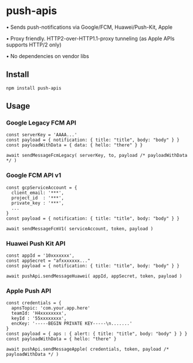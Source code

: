 # push-apis

• Sends push-notifications via Google/FCM, Huawei/Push-Kit, Apple

• Proxy friendly. HTTP2-over-HTTP1.1-proxy tunneling (as Apple APIs supports HTTP/2 only)

• No dependencies on vendor libs


## Install
```npm install push-apis```

## Usage

### Google Legacy FCM API
```
const serverKey = 'AAAA...'
const payload = { notification: { title: "title", body: "body" } }
const payloadWithData = { data: { hello: "there" } }

await sendMessageFcmLegacy( serverKey, to, payload /* payloadWithData */ )
```

### Google FCM API v1
```
const gcpServiceAccount = {
  client_email: '***',
  project_id  : '***',
  private_key : '***',
  ...
}
const payload = { notification: { title: "title", body: "body" } }

await sendMessageFcmV1( serviceAccount, token, payload )
```

### Huawei Push Kit API
```
const appId = '10xxxxxxx',
const appSecret = "afxxxxxxx..."
const payload = { notification: { title: "title", body: "body" } }

await pushApi.sendMessageHuawei( appId, appSecret, token, payload )
```

### Apple Push API
```
const credentials = {
  apnsTopic: 'com.your.app.here'
  teamId: 'H4xxxxxxxx',
  keyId : '55xxxxxxxx',
  encKey: '-----BEGIN PRIVATE KEY-----\n.......'
}
const payload = { aps : { alert: { title: "title", body: "body" } } }
const payloadWithData = { hello: "there" }

await pushApi.sendMessageApple( credentials, token, payload /* payloadWithData */ )
```
